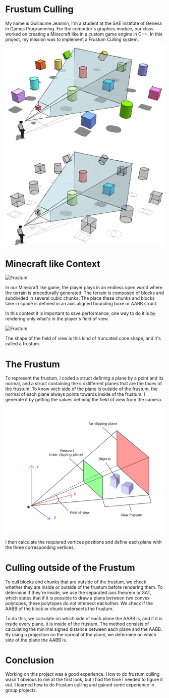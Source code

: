 # Frustum Culling

My name is Guillaume Jeannin, I'm a student at the SAE Institute of Geneva in Games Programming.
For the computer's graphics module, our class worked on creating a Minecraft like in a custom game engine in C++.
In this project, my mission was to implement a Frustum Culling system.

![Frustum](/images/frustum.png)

# Minecraft like Context

![Frustum](/images/mclike.png)

In our Minecraft like game, the player plays in an endless open world where the terrain is procedurally generated.
The terrain is composed of blocks and subdivided in several cubic chunks.
The place these chunks and blocks take in space is defined in an axis aligned bounding boxe or AABB struct.

In this context it is important to save performance, one way to do it is by rendering only what's in the player's field of view.

![Frustum](/images/fov.png)

The shape of the field of view is this kind of truncated cone shape, and it's called a frustum.

# The Frustum

To represent the frustum, I coded a struct defining a plane by a point and its normal, and a struct containing the six different planes that are the faces of the frustum.
To know wich side of the plane is outside of the frustum, the normal of each plane always points towards inside of the frustum.
I generate it by getting the values defining the field of view from the camera.

![Frustum](/images/cam.png)

I then calculate the requiered vertices positions and define each plane with the three corresponding vertices.

# Culling outside of the Frustum

To cull blocks and chunks that are outside of the frustum, we check whether they are inside or outside of the frustum before rendering them.
To determine if they're inside, we use the separated axis theorem or SAT, which states that if it is possible to draw a plane between two convex polytopes, these polytopes do not intersect eachother.
We check if the AABB of the block or chunk instersects the frustum.

To do this, we calculate on which side of each plane the AABB is, and if it is inside every plane, it is inside of the frustum.
The method consists of calculating the minimal signed distance between each plane and the AABB.
By using a projection on the normal of the plane, we determine on which side of the plane the AABB is.

# Conclusion

Working on this project was a good experience.
How to do frustum culling wasn't obvious to me at the first look, but I had the time I needed to figure it out. 
I learned how to do Frustum culling and gained some experience in group projects.

